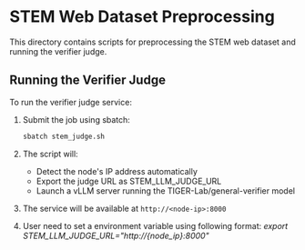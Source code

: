 # STEM Web Dataset Preprocessing

This directory contains scripts for preprocessing the STEM web dataset and running the verifier judge.

## Running the Verifier Judge

To run the verifier judge service:

1. Submit the job using sbatch:
   ```bash
   sbatch stem_judge.sh
   ```

2. The script will:
   - Detect the node's IP address automatically
   - Export the judge URL as STEM_LLM_JUDGE_URL
   - Launch a vLLM server running the TIGER-Lab/general-verifier model

3. The service will be available at `http://<node-ip>:8000`

4. User need to set a environment variable using following format: *export STEM_LLM_JUDGE_URL="http://{node_ip}:8000"*
